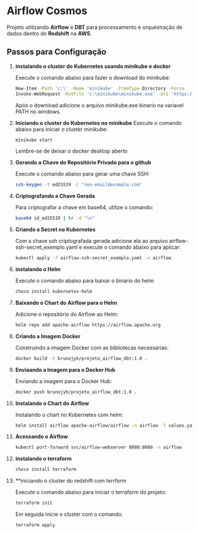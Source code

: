 # Airflow Cosmos

Projeto utilizando **Airflow** e **DBT** para processamento e orquestração de dados dentro do **Redshift** na **AWS**.

## Passos para Configuração

1. **instalando o cluster do Kubernetes usando minikube e docker**

    Execute o comando abaixo para fazer o download do minikube:
    ```bash
    New-Item -Path 'c:\' -Name 'minikube' -ItemType Directory -Force
    Invoke-WebRequest -OutFile 'c:\minikube\minikube.exe' -Uri 'https://github.com/kubernetes/minikube/releases/latest/download/minikube-windows-amd64.exe' -UseBasicParsing
    ```

    Após o download adicione o arquivo minikube.exe binario na variavel PATH no windows.

2. **Iniciando o cluster do Kubernetes no minikube**
    Execute o comando abaixo para iniciar o cluster minikube:
    ```bash
    minikube start 
    ```
    Lembre-se de deixar o docker desktop aberto

3. **Gerando a Chave do Repositório Privado para o github**

   Execute o comando abaixo para gerar uma chave SSH:

   ```bash
   ssh-keygen -t ed25519 -C "seu-email@example.com"
   ``` 

4. **Criptografando a Chave Gerada**

    Para criptografar a chave em base64, utilize o comando:

    ```bash
    base64 id_ed25519 | tr -d "\n"
    ```
    

5. **Criando a Secret no Kubernetes**

    Com a chave ssh criptografada gerada adicione ela ao arquivo airflow-ssh-secret_exemplo.yaml e execute o comando abaixo para aplicar:
    
    ```bash
    kubectl apply -f airflow-ssh-secret_exemplo.yaml -n airflow
    ```

6. **instalando o Helm**

    Execute o comando abaixo para baixar o binario do helm
    ```bash
    choco install kubernetes-helm
    ```

7. **Baixando o Chart do Airflow para o Helm**

    Adicione o repositório do Airflow ao Helm:
    
    ```bash
    helm repo add apache-airflow https://airflow.apache.org
    ```

8. **Criando a Imagem Docker**

    Construindo a imagem Docker com as bibliotecas necessárias:
    
    ```bash
    docker build -t brunojyh/projeto_airflow_dbt:1.0 .
    ```

9. **Enviaando a Imagem para o Docker Hub**

    Enviando a imagem para o Docker Hub:
    
    ```bash
    docker push brunojyh/projeto_airflow_dbt:1.0 .
    ```

10. **Instalando o Chart do Airflow**

    Instalando o chart no Kubernetes com helm:
    
    ```bash
    helm install airflow apache-airflow/airflow -n airflow -f values.yaml
    ```

11. **Acessando o Airflow**

    ```bash
    kubectl port-forward svc/airflow-webserver 8080:8080 -n airflow
    ```

12. **instalando o terraform**
    ```bash
    choco install terraform
    ```

13. **iniciando o cluster do redshift com terrform

    Execute o comando abaixo para iniciar o terraform do projeto:
    ```bash
    terraform init
    ```
    
    Em seguida inicie o cluster com o comando:
    ```bash
    terraform apply
    ```

